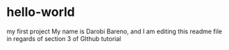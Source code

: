 # hello-world
my first project
My name is Darobi Bareno, and I am editing this readme file in regards of section 3 of GIthub tutorial
